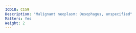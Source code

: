 ```yaml
---
ICD10: C159
Description: "Malignant neoplasm: Oesophagus, unspecified"
Matters: Yes
Weight: 2
---
```

